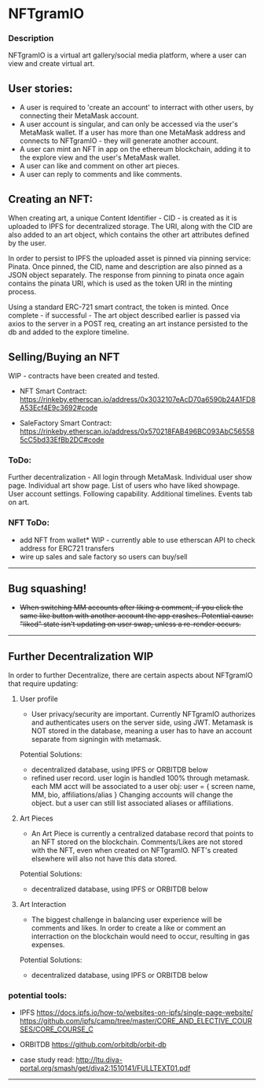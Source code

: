 # NFTgramIO

### Description

NFTgramIO is a virtual art gallery/social media platform, where a user can view and create virtual art.
## User stories:

* A user is required to 'create an account' to interract with other users, by connecting their MetaMask account. 
* A user account is singular, and can only be accessed via the user's MetaMask wallet. If a user has more than one MetaMask address and connects to NFTgramIO - they will generate another account.
* A user can mint an NFT in app on the ethereum blockchain, adding it to the explore view and the user's MetaMask wallet.
* A user can like and comment on other art pieces.
* A user can reply to comments and like comments.

## Creating an NFT:

When creating art, a unique Content Identifier - CID - is created as it is uploaded to IPFS for decentralized storage. The URI, along with the CID are also added to an art object, which contains the other art attributes defined by the user. 

In order to persist to IPFS the uploaded asset is pinned via pinning service: Pinata. Once pinned, the CID, name and description are also pinned as a JSON object separately. The response from pinning to pinata once again contains the pinata URI, which is used as the token URI in the minting process.

Using a standard ERC-721 smart contract, the token is minted. Once complete - if successful - The art object described earlier is passed via axios to the server in a POST req, creating an art instance persisted to the db and added to the explore timeline.

## Selling/Buying an NFT

WIP - contracts have been created and tested. 

* NFT Smart Contract: https://rinkeby.etherscan.io/address/0x3032107eAcD70a6590b24A1FD8A53Ecf4E9c3692#code


* SaleFactory Smart Contract: https://rinkeby.etherscan.io/address/0x570218FAB496BC093AbC565585cC5bd33EfBb2DC#code

### ToDo:

Further decentralization - All login through MetaMask.
Individual user show page.
Individual art show page.
List of users who have liked showpage.
User account settings.
Following capability.
Additional timelines.
Events tab on art.

### NFT ToDo:

* add NFT from wallet* WIP - currently able to use etherscan API to check address for ERC721 transfers
* wire up sales and sale factory so users can buy/sell

-------------------------------------------------------
## Bug squashing! 

* <s>  When switching MM accounts after liking a comment, if you click the same like button with another account the app crashes. Potential cause: "liked" state isn't updating on user swap, unless a re-render occurs. </s>

-------------------------------------------------------
## Further Decentralization WIP

In order to further Decentralize, there are certain aspects about NFTgramIO that require updating:

1. User profile
    - User privacy/security are important. Currently NFTgramIO authorizes and authenticates users on the server side, using JWT. Metamask is NOT stored in the database, meaning a user has to have an account separate from signingin with metamask. 

    Potential Solutions:
    * decentralized database, using IPFS or ORBITDB below
    * refined user record. user login is handled 100% through metamask. each MM acct will be associated to a user obj:
        user = { screen name, MM, bio, affiliations/alias }
        Changing accounts will change the object. but a user can still list associated aliases or affiliations.

2. Art Pieces
    - An Art Piece is currently a centralized database record that points to an NFT stored on the blockchain. Comments/Likes are not stored with the NFT, even when created on NFTgramIO. NFT's created elsewhere will also not have this data stored.

    Potential Solutions:
    * decentralized database, using IPFS or ORBITDB below

3. Art Interaction
    - The biggest challenge in balancing user experience will be comments and likes. In order to create a like or comment an interraction on the blockchain would need to occur, resulting in gas expenses.

    Potential Solutions:
    * decentralized database, using IPFS or ORBITDB below

### potential tools: 

- IPFS
https://docs.ipfs.io/how-to/websites-on-ipfs/single-page-website/
https://github.com/ipfs/camp/tree/master/CORE_AND_ELECTIVE_COURSES/CORE_COURSE_C

- ORBITDB
https://github.com/orbitdb/orbit-db

- case study read:
http://ltu.diva-portal.org/smash/get/diva2:1510141/FULLTEXT01.pdf










------
<!-- #### Available Scripts

In the project directory, you can run:
#### `yarn start` 

Runs the app in the development mode.<br />
Open [http://localhost:3000](http://localhost:3000) to view it in the browser.

The page will reload if you make edits.<br />
You will also see any lint errors in the console.

#### `yarn build`

Builds the app for production to the `build` folder.<br />
It correctly bundles React in production mode and optimizes the build for the best performance.

The build is minified and the filenames include the hashes.<br />
Your app is ready to be deployed!

See the section about [deployment](https://facebook.github.io/create-react-app/docs/deployment) for more information.

#### `yarn eject`

**Note: this is a one-way operation. Once you `eject`, you can’t go back!**

If you aren’t satisfied with the build tool and configuration choices, you can `eject` at any time. This command will remove the single build dependency from your project.

Instead, it will copy all the configuration files and the transitive dependencies (Webpack, Babel, ESLint, etc) right into your project so you have full control over them. All of the commands except `eject` will still work, but they will point to the copied scripts so you can tweak them. At this point you’re on your own.

You don’t have to ever use `eject`. The curated feature set is suitable for small and middle deployments, and you shouldn’t feel obligated to use this feature. However we understand that this tool wouldn’t be useful if you couldn’t customize it when you are ready for it.

### Learn More

You can learn more in the [Create React App documentation](https://facebook.github.io/create-react-app/docs/getting-started).

To learn React, check out the [React documentation](https://reactjs.org/). -->



